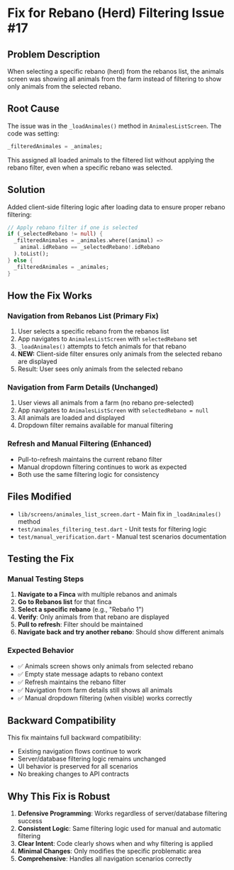 # Fix for Rebano (Herd) Filtering Issue #17

## Problem Description
When selecting a specific rebano (herd) from the rebanos list, the animals screen was showing all animals from the farm instead of filtering to show only animals from the selected rebano.

## Root Cause
The issue was in the `_loadAnimales()` method in `AnimalesListScreen`. The code was setting:
```dart
_filteredAnimales = _animales;
```
This assigned all loaded animals to the filtered list without applying the rebano filter, even when a specific rebano was selected.

## Solution
Added client-side filtering logic after loading data to ensure proper rebano filtering:

```dart
// Apply rebano filter if one is selected
if (_selectedRebano != null) {
  _filteredAnimales = _animales.where((animal) => 
    animal.idRebano == _selectedRebano!.idRebano
  ).toList();
} else {
  _filteredAnimales = _animales;
}
```

## How the Fix Works

### Navigation from Rebanos List (Primary Fix)
1. User selects a specific rebano from the rebanos list
2. App navigates to `AnimalesListScreen` with `selectedRebano` set
3. `_loadAnimales()` attempts to fetch animals for that rebano
4. **NEW:** Client-side filter ensures only animals from the selected rebano are displayed
5. Result: User sees only animals from the selected rebano

### Navigation from Farm Details (Unchanged)
1. User views all animals from a farm (no rebano pre-selected)
2. App navigates to `AnimalesListScreen` with `selectedRebano = null`
3. All animals are loaded and displayed
4. Dropdown filter remains available for manual filtering

### Refresh and Manual Filtering (Enhanced)
- Pull-to-refresh maintains the current rebano filter
- Manual dropdown filtering continues to work as expected
- Both use the same filtering logic for consistency

## Files Modified
- `lib/screens/animales_list_screen.dart` - Main fix in `_loadAnimales()` method
- `test/animales_filtering_test.dart` - Unit tests for filtering logic
- `test/manual_verification.dart` - Manual test scenarios documentation

## Testing the Fix

### Manual Testing Steps
1. **Navigate to a Finca** with multiple rebanos and animals
2. **Go to Rebanos list** for that finca
3. **Select a specific rebano** (e.g., "Rebaño 1")
4. **Verify**: Only animals from that rebano are displayed
5. **Pull to refresh**: Filter should be maintained
6. **Navigate back and try another rebano**: Should show different animals

### Expected Behavior
- ✅ Animals screen shows only animals from selected rebano
- ✅ Empty state message adapts to rebano context
- ✅ Refresh maintains the rebano filter
- ✅ Navigation from farm details still shows all animals
- ✅ Manual dropdown filtering (when visible) works correctly

## Backward Compatibility
This fix maintains full backward compatibility:
- Existing navigation flows continue to work
- Server/database filtering logic remains unchanged
- UI behavior is preserved for all scenarios
- No breaking changes to API contracts

## Why This Fix is Robust
1. **Defensive Programming**: Works regardless of server/database filtering success
2. **Consistent Logic**: Same filtering logic used for manual and automatic filtering
3. **Clear Intent**: Code clearly shows when and why filtering is applied
4. **Minimal Changes**: Only modifies the specific problematic area
5. **Comprehensive**: Handles all navigation scenarios correctly